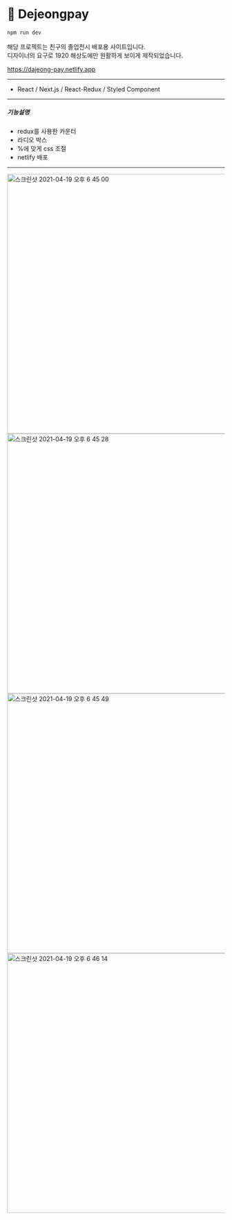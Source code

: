# :sparkler: Dejeongpay   

```sh
npm run dev
```

해당 프로젝트는 친구의 졸업전시 배포용 사이트입니다.   
디자이너의 요구로 1920 해상도에만 원활하게 보이게 제작되었습니다.   

https://dajeong-pay.netlify.app


***

- React / Next.js / React-Redux / Styled Component

***

##### 기능설명

- redux를 사용한 카운터
- 라디오 박스
- %에 맞게 css 조절
- netlify 배포

***

<img width="600" alt="스크린샷 2021-04-19 오후 6 45 00" src="https://user-images.githubusercontent.com/19643216/115218417-7f8faa80-a141-11eb-975c-b85963578639.png">
 
<img width="600" alt="스크린샷 2021-04-19 오후 6 45 28" src="https://user-images.githubusercontent.com/19643216/115218432-83bbc800-a141-11eb-934f-e2dbeeee7a6f.png">
 
<img width="600" alt="스크린샷 2021-04-19 오후 6 45 49" src="https://user-images.githubusercontent.com/19643216/115218442-86b6b880-a141-11eb-8fe3-bea03cd53231.png">
 
<img width="600" alt="스크린샷 2021-04-19 오후 6 46 14" src="https://user-images.githubusercontent.com/19643216/115218456-89b1a900-a141-11eb-813f-aec766dd0f82.png">
